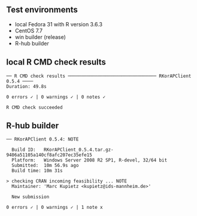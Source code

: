 ## Test environments
* local Fedora 31 with R version 3.6.3
* CentOS 7.7
* win builder (release)
* R-hub builder

## local R CMD check results
```
── R CMD check results ───────────────────────────────── RKorAPClient 0.5.4 ────
Duration: 49.8s

0 errors ✓ | 0 warnings ✓ | 0 notes ✓

R CMD check succeeded
```

## R-hub builder

```
── RKorAPClient 0.5.4: NOTE

  Build ID:   RKorAPClient_0.5.4.tar.gz-9406a51105a140cf8afc207ec35efe15
  Platform:   Windows Server 2008 R2 SP1, R-devel, 32/64 bit
  Submitted:  10m 56.9s ago
  Build time: 10m 31s

> checking CRAN incoming feasibility ... NOTE
  Maintainer: 'Marc Kupietz <kupietz@ids-mannheim.de>'

  New submission

0 errors ✓ | 0 warnings ✓ | 1 note x
```

